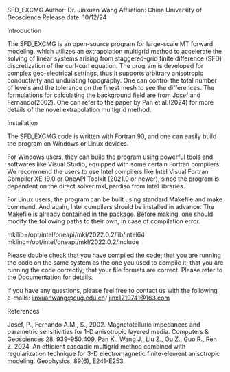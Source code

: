 SFD_EXCMG
Author: Dr. Jinxuan Wang
Affliation: China University of Geoscience
Release date: 10/12/24

Introduction

The SFD_EXCMG is an open-source program for large-scale MT forward modeling, which utilizes an extrapolation multigrid method to accelerate the solving of linear systems arising from staggered-grid 
finite difference (SFD) discretization of the curl-curl equation. The program is developed for complex geo-electrical settings, thus it supports arbitrary anisotropic conductivity and undulating 
topography. One can control the total number of levels and the tolerance on the finest mesh to see the differences. The formulations for calculating the background field are from Josef and Fernando(2002).
One can refer to the paper by Pan et al.(2024) for more details of the novel extrapolation multigrid method.

Installation

The SFD_EXCMG code is written with Fortran 90, and one can easily build the program on Windows or Linux devices.

For Windows users, they can build the program using powerful tools and softwares like Visual Studio, equipped with some certain Fortran compilers. We recommend the users to use Intel compilers like 
Intel Visual Fortran Compiler XE 19.0 or OneAPI Toolkit (2021.0 or newer), since the program is dependent on the direct solver mkl_pardiso from Intel libraries.

For Linux users, the program can be built using standard Makefile and make command. And again, Intel compilers should be installed in advance. The Makefile is already contained in the package. Before 
making, one should modify the following paths to their own, in case of compilation error.

mkllib=/opt/intel/oneapi/mkl/2022.0.2/lib/intel64
mklinc=/opt/intel/oneapi/mkl/2022.0.2/include

Please double check that you have compiled the code; that you are running the code on the same system as the one you used to compile it; that you are running the code correctly; that your file formats 
are correct. Please refer to the Documentation for details. 

If you have any questions, please feel free to contact us with the following e-mails:
jinxuanwang@cug.edu.cn/ jinx1219741@163.com 

References

Josef, P., Fernando A.M., S., 2002. Magnetotelluric impedances and parametric sensitivities for 1-D anisotropic layered media. Computers & Geosciences 28, 939–950.409.
Pan K., Wang J., Liu Z., Ou Z., Guo R., Ren Z. 2024. An efficient cascadic multigrid method combined with regularization technique for 3-D electromagnetic finite-element anisotropic modeling. Geophysics, 89(6), E241-E253.
